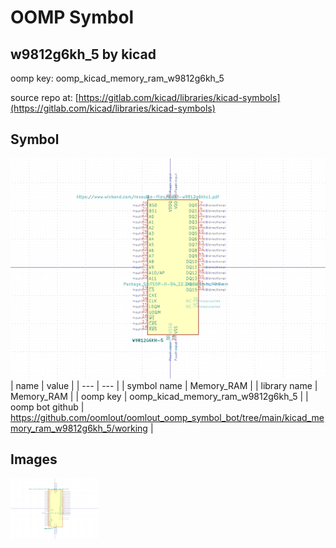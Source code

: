 # OOMP Symbol  
## w9812g6kh_5  by kicad  
  
oomp key: oomp_kicad_memory_ram_w9812g6kh_5  
  
source repo at: [https://gitlab.com/kicad/libraries/kicad-symbols](https://gitlab.com/kicad/libraries/kicad-symbols)  
## Symbol  
  
[![working.png](working_600.png)](working.png)  
| name | value | 
| --- | --- | 
| symbol name | Memory_RAM | 
| library name | Memory_RAM | 
| oomp key | oomp_kicad_memory_ram_w9812g6kh_5 | 
| oomp bot github | https://github.com/oomlout/oomlout_oomp_symbol_bot/tree/main/kicad_memory_ram_w9812g6kh_5/working | 
## Images  
  
[![working.png](working_140.png)](working.png)  
